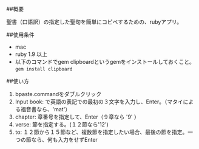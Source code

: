 ##概要

聖書（口語訳）の指定した聖句を簡単にコピペするための、rubyアプリ。

##使用条件

* mac
* ruby 1.9 以上
* 以下のコマンドでgem clipboardというgemをインストールしておくこと。
`gem install clipboard`

##使い方

1. bpaste.commandをダブルクリック
2. Input book: で英語の表記での最初の３文字を入力し、Enter。（マタイによる福音書なら、'mat'）
3. chapter: 章番号を指定して、Enter（９章なら '9' ）
4. verse: 節を指定する。(１２節なら'12')
5. to: １２節から１５節など、複数節を指定したい場合、最後の節を指定。一つの節なら、何も入力をせずEnter
